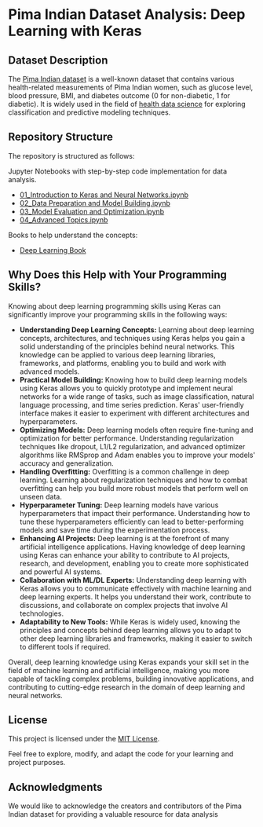 # Pima Indian Dataset Analysis: Deep Learning with Keras

## Dataset Description

The [Pima Indian dataset](https://github.com/cloudpedagogy/books/blob/main/Pima_Indian_Dataset.ipynb) is a well-known dataset that contains various health-related measurements of Pima Indian women, such as glucose level, blood pressure, BMI, and diabetes outcome (0 for non-diabetic, 1 for diabetic). It is widely used in the field of [health data science](https://github.com/cloudpedagogy/books/blob/main/Health_Data_Science.ipynb) for exploring classification and predictive modeling techniques.

## Repository Structure
The repository is structured as follows:

Jupyter Notebooks with step-by-step code implementation for data analysis.
  - [01_Introduction to Keras and Neural Networks.ipynb](https://github.com/cloudpedagogy/data-science-programming/blob/main/deep-learning-keras/01_Introduction_to_Keras_and_Neural_Networks.ipynb)
  - [02_Data Preparation and Model Building.ipynb](https://github.com/cloudpedagogy/data-science-programming/blob/main/deep-learning-keras/02_Data_Preparation_and_Model_Building.ipynb)
  - [03_Model Evaluation and Optimization.ipynb](https://github.com/cloudpedagogy/data-science-programming/blob/main/deep-learning-keras/03_Model_Evaluation_and_Optimization.ipynb)
  - [04_Advanced Topics.ipynb](https://github.com/cloudpedagogy/data-science-programming/blob/main/deep-learning-keras/04_Advanced_Topics.ipynb)

Books to help understand the concepts:
  - [Deep Learning Book](https://github.com/cloudpedagogy/books/blob/main/Deep_Learning.ipynb)

## Why Does this Help with Your Programming Skills?
Knowing about deep learning programming skills using Keras can significantly improve your programming skills in the following ways:

- **Understanding Deep Learning Concepts:** Learning about deep learning concepts, architectures, and techniques using Keras helps you gain a solid understanding of the principles behind neural networks. This knowledge can be applied to various deep learning libraries, frameworks, and platforms, enabling you to build and work with advanced models.
- **Practical Model Building:** Knowing how to build deep learning models using Keras allows you to quickly prototype and implement neural networks for a wide range of tasks, such as image classification, natural language processing, and time series prediction. Keras' user-friendly interface makes it easier to experiment with different architectures and hyperparameters.
- **Optimizing Models:** Deep learning models often require fine-tuning and optimization for better performance. Understanding regularization techniques like dropout, L1/L2 regularization, and advanced optimizer algorithms like RMSprop and Adam enables you to improve your models' accuracy and generalization.
- **Handling Overfitting:** Overfitting is a common challenge in deep learning. Learning about regularization techniques and how to combat overfitting can help you build more robust models that perform well on unseen data.
- **Hyperparameter Tuning:** Deep learning models have various hyperparameters that impact their performance. Understanding how to tune these hyperparameters efficiently can lead to better-performing models and save time during the experimentation process.
- **Enhancing AI Projects:** Deep learning is at the forefront of many artificial intelligence applications. Having knowledge of deep learning using Keras can enhance your ability to contribute to AI projects, research, and development, enabling you to create more sophisticated and powerful AI systems.
- **Collaboration with ML/DL Experts:** Understanding deep learning with Keras allows you to communicate effectively with machine learning and deep learning experts. It helps you understand their work, contribute to discussions, and collaborate on complex projects that involve AI technologies.
- **Adaptability to New Tools:** While Keras is widely used, knowing the principles and concepts behind deep learning allows you to adapt to other deep learning libraries and frameworks, making it easier to switch to different tools if required.

Overall, deep learning knowledge using Keras expands your skill set in the field of machine learning and artificial intelligence, making you more capable of tackling complex problems, building innovative applications, and contributing to cutting-edge research in the domain of deep learning and neural networks.

## License
This project is licensed under the [MIT License](LICENSE).

Feel free to explore, modify, and adapt the code for your learning and project purposes.

## Acknowledgments
We would like to acknowledge the creators and contributors of the Pima Indian dataset for providing a valuable resource for data analysis

